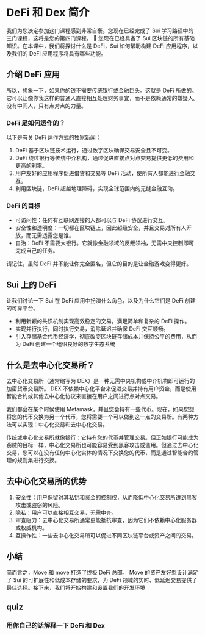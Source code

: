# DeFi 和 Dex 简介

我们为您决定参加这门课程感到非常自豪。您现在已经完成了 Sui 学习路径中的三门课程，这将是您的第四门课程。 🎊 您现在已经具备了 Sui 区块链的所有基础知识。在本课中，我们将探讨什么是 DeFi，Sui 如何帮助构建 DeFi 应用程序，以及我们的 DeFi 应用程序将具有哪些功能。

## 介绍 DeFi 应用

所以，想象一下，如果你的钱不需要传统银行或金融巨头。这就是 DeFi 所做的。它可以让像你我这样的普通人直接相互处理财务事宜，而不是依赖通常的嫌疑人。没有中间人，只有点对点的力量。

### DeFi 是如何运作的？

以下是有关 DeFi 运作方式的独家新闻：

1. DeFi 基于区块链技术运行，通过数字区块确保交易安全且不可变。
2. DeFi 绕过银行等传统中介机构，通过促进直接点对点交易提供更低的费用和更高的利率。
3. 用户友好的应用程序促进借贷和交易等 DeFi 活动，使所有人都能进行金融交互。
4. 利用区块链，DeFi 超越地理障碍，实现全球范围内的无缝金融互动。

###  **DeFi 的目标**

- 可访问性：任何有互联网连接的人都可以与 DeFi 协议进行交互。
- 安全性和透明度：一切都在区块链上，因此超级安全，并且交易对所有人开放，而无需透露您是谁。
- 自治：DeFi 不需要大银行。它就像金融领域的反叛领袖，无需中央控制即可完成自己的任务。

请记住，虽然 DeFi 并不能让你完全匿名，但它的目的是让金融游戏变得更好。

##  Sui 上的 DeFi

让我们讨论一下 Sui 在 DeFi 应用中扮演什么角色，以及为什么它们是 DeFi 创建的可靠平台。

- 利用新颖的共识机制实现高效稳定的交易，满足简单和复杂的 DeFi 操作。
- 实现并行执行，同时执行交易，消除延迟并确保 DeFi 交互顺畅。
- 引入存储基金代币经济学，彻底改变区块链存储成本并保持公平的费用，从而为 DeFi 创建一个组织良好的数字生态系统

## 什么是去中心化交易所？

去中心化交易所（通常缩写为 DEX）是一种无需中央机构或中介机构即可运行的加密货币交易所。 DEX 不依赖中心化平台来促进交易并持有用户资金，而是使用智能合约或其他去中心化协议来直接在用户之间进行点对点交易。

我们都会在某个时候使用 Metamask，并且您会持有一些代币。现在，如果您想将您的代币交换为另一个代币，您将需要一个可以做到这一点的交易所。有两种方法可以实现：中心化交易和去中心化交易。

传统或中心化交易所就像银行：它持有您的代币并管理交易。但正如银行可能成为窃贼的目标一样，中心化交易所也可能容易受到黑客攻击或滥用。但通过去中心化交易，您可以在没有任何中心化实体的情况下交换您的代币，而是通过智能合约管理的规则集进行交换。

## 去中心化交易所的优势

1. 安全性：用户保留对其私钥和资金的控制权，从而降低中心化交易所遭到黑客攻击或盗窃的风险。
2. 隐私：用户可以直接相互交易，无需中介。
3. 审查阻力：去中心化交易所通常更能抵抗审查，因为它们不依赖中心化服务器或权威机构。
4. 互操作性：一些去中心化交易所可以促进不同区块链平台或资产之间的交易。

## 小结

简而言之，Move 和 move 打造了终极 DeFi 总部。 Move 的资产友好型设计满足了 Sui 的可扩展性和低成本存储的要求，为 DeFi 领域的实时、低延迟交易提供了最佳选择。接下来，我们将开始构建和设置我们的开发环境



## quiz

### 用你自己的话解释一下 DeFi 和 Dex